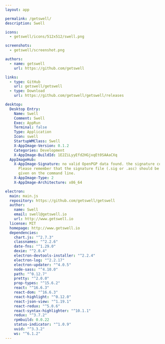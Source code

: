 ```yaml
---
layout: app

permalink: /getswell/
description: Swell

icons:
  - getswell/icons/512x512/swell.png

screenshots:
  - getswell/screenshot.png

authors:
  - name: getswell
    url: https://github.com/getswell

links:
  - type: GitHub
    url: getswell/getswell
  - type: Download
    url: https://github.com/getswell/getswell/releases

desktop:
  Desktop Entry:
    Name: Swell
    Comment: Swell
    Exec: AppRun
    Terminal: false
    Type: Application
    Icon: swell
    StartupWMClass: Swell
    X-AppImage-Version: 0.1.2
    Categories: Development
    X-AppImage-BuildId: 1E2ZiLyyEfd2HGjxqEt0SAAaCXq
  AppImageHub:
    X-AppImage-Signature: no valid OpenPGP data found. the signature could not be verified.
      Please remember that the signature file (.sig or .asc) should be the first file
      given on the command line.
    X-AppImage-Type: 2
    X-AppImage-Architecture: x86_64

electron:
  main: main.js
  repository: https://github.com/getswell/getswell
  author:
    name: Swell
    email: swell@getswell.io
    url: http://www.getswell.io
  license: MIT
  homepage: http://www.getswell.io
  dependencies:
    chart.js: "^2.7.3"
    classnames: "^2.2.6"
    date-fns: "^1.29.0"
    dexie: "^2.0.4"
    electron-devtools-installer: "^2.2.4"
    electron-log: "^2.2.17"
    electron-updater: "^4.0.5"
    node-sass: "^4.10.0"
    path: "^0.12.7"
    pretty: "^2.0.0"
    prop-types: "^15.6.2"
    react: "^16.6.3"
    react-dom: "^16.6.3"
    react-highlight: "^0.12.0"
    react-json-view: "^1.19.1"
    react-redux: "^5.0.6"
    react-syntax-highlighter: "^10.1.1"
    redux: "^3.7.2"
    rpmbuild: 0.0.22
    status-indicator: "^1.0.9"
    uuid: "^3.3.2"
    ws: "^6.1.2"
---
```

